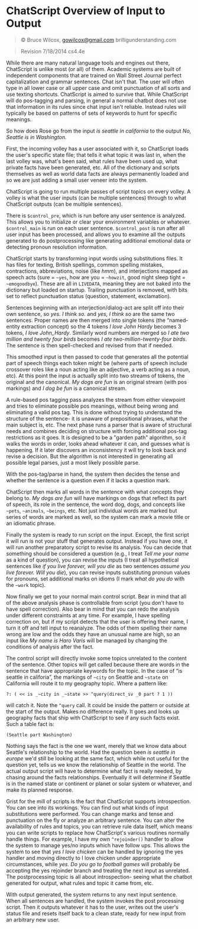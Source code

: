# ChatScript Overview of Input to Output

>© Bruce Wilcox, gowilcox@gmail.com brilligunderstanding.com


>Revision 7/18/2014 cs4.4e

While there are many natural language tools and engines out there, ChatScript is unlike most (or all) of
them. Academic systems are built of independent components that are trained on Wall Street Journal
perfect capitalization and grammar sentences. Chat isn't that. The user will often type in all lower case
or all upper case and omit punctuation of all sorts and use texting shortcuts. ChatScript is aimed to
survive that. 
While ChatScript will do pos-tagging and parsing, in general a normal chatbot does not
use that information in its rules since chat input isn't reliable. Instead rules will typically be based on
patterns of sets of keywords to hunt for specific meanings.

So how does Rose go from the input _is seattle in california_ to the output _No, Seattle is in
Washington._

First, the incoming volley has a user associated with it, so ChatScript loads the user's specific state file;
that tells it what topic it was last in, when the last volley was, what's been said, what rules have been
used up, what private facts have been generated, etc. All of the dictionary and scripts themselves as
well as world data facts are always permanently loaded and so we are just adding a small user veneer
into the system.

ChatScript is going to run multiple passes of script topics on every volley. A volley is what the user
inputs (can be multiple sentences) through to what ChatScript outputs (can be multiple sentences).

There is `$control_pre`, which is run before any user sentence is analyzed. This allows you to initialize
or clear your environment variables or whatever. 
`$control_main` is run on each user sentence.
`$control_post` is run after all user input has been processed, and allows you to examine all the outputs
generated to do postprocessing like generating additional emotional data or detecting pronoun
resolution information. 

ChatScript starts by transforming input words using substitutions files. It has files for texting, British
spellings, common spelling mistakes, contractions, abbreviations, noise (like _hmm_), and interjections
mapped as speech acts (sure = `~yes`, how are you = `~howzit`, good night sleep tight = `~emogoodbye`).
These are all in `LIVEDATA`, meaning they are not baked into the dictionary but loaded on startup.
Trailing punctuation is removed, with bits set to reflect punctuation status (question, statement,
exclamation).

Sentences beginning with an interjection/dialog-act are split off into their own sentence, so
_yes. I think so._ and _yes, I think so_ are the same two sentences. 
Proper names are then merged into single tokens (the “named-entity extraction concept) so the 4 tokens _I love John Hardy_ becomes 3 tokens, _I love John_Hardy_. 
Similarly word numbers are merged so _I ate two million and twenty
four birds_ becomes _I ate two-million-twenty-four birds_. 
The sentence is then spell-checked and revised from that if needed.

This smoothed input is then passed to code that generates all the potential part of speech things each
token might be (where parts of speech include crossover roles like a noun acting like an adjective, a
verb acting as a noun, etc). At this point the input is actually split into two streams of tokens, the
original and the canonical. _My dogs are fun_ is an original stream (with pos markings) and _I dog be
fun_ is a canonical stream. 


A rule-based pos tagging pass analyzes the stream from either viewpoint and tries to eliminate possible
pos meanings, without being wrong and eliminating a valid pos tag. This is done without trying to
understand the structure of the sentence- it is unaware of prepositional phrases, what the main subject
is, etc. The next phase runs a parser that is aware of structural needs and combines deciding on
structure with forcing additional pos-tag restrictions as it goes. It is designed to be a "garden path"
algorithm, so it walks the words in order, looks ahead whatever it can, and guesses what is happening.
If it later discovers an inconsistency it will try to look back and revise a decision. But the algorithm is
not interested in generating all possible legal parses, just a most likely possible parse.

With the pos-tag/parse in hand, the system then decides the tense and whether the sentence is a
question even if it lacks a question mark.

ChatScript then marks all words in the sentence with what concepts they belong to. _My dogs are fun_
will have markings on dogs that reflect its part of speech, its role in the sentence, the word dog, dogs,
and concepts like `~pets`, `~animals`, `~beings`, etc. Not just individual words are marked but series of
words are marked as well, so the system can mark a movie title or an idiomatic phrase.


Finally the system is ready to run script on the input. Except, the first script it will run is not your stuff
that generates output. Instead if you have one, it will run another preparatory script to revise its
analysis. You can decide that something should be considered a question (e.g., I treat _Tell me your
name_ as a kind of question), you can revise the inputs (I treat all hypothetical sentences like _if you
live forever, will you die_ as two sentences _assume you live forever. Will you die_), you can revise
inputs substituting pronoun values for pronouns, set additional marks on idioms (I mark _what do you
do_ with the `~work` topic). 

Now finally we get to your normal main control script. Bear in mind that all of the above analysis
phase is controllable from script (you don't have to have spell correction). Also bear in mind that you
can redo the analysis under different constraints at any time. For example, I have spelling correction
on, but if my script detects that the user is offering their name, I turn it off and tell input to reanalyze.
The odds of them spelling their name wrong are low and the odds they have an unusual name are high,
so an input like _My name is Haro Varis_ will be managed by changing the conditions of analysis after
the fact.

The control script will directly invoke some topics unrelated to the content of the sentence. Other topics
will get called because there are words in the sentence that have appropriate keywords for the topic. In
the case of “is seattle in califoria”, the markings of `~city` on Seattle and `~state` on California will route
it to my geography topic. Where a pattern like:
```
?: ( << is _~city in _~state >> ^query(direct_sv _0 part ? 1 ))
```
will catch it. Note the `^query` call. It could be inside the pattern or outside at the start of the output.
Makes no difference really. It goes and looks up geography facts that ship with ChatScript to see if any
such facts exist. Such a table fact is:
```
(Seattle part Washington)
```
Nothing says the fact is the one we want, merely that we know data about Seattle's relationship to the
world. Had the question been _is seattle in europe_ we'd still be looking at the same fact, which while
not useful for the question yet, tells us we know the relationship of Seattle in the world. The actual
output script will have to determine what fact is really needed, by chasing around the facts
relationships. Eventually it will determine if Seattle is in the named state or continent or planet or solar
system or whatever, and make its planned response.

Grist for the mill of scripts is the fact that ChatScript supports introspection. You can see into its
workings. You can find out what kinds of input substitutions were performed. You can change marks
and tense and punctuation on the fly or analyze an arbitrary sentence. 
You can alter the availability of rules and topics, you can retrieve rule data itself, which means you can write scripts to replace how ChatScript's various routines normally handle things. For example, I have my own `^rejoinder()` handler to allow the system to manage yes/no inputs which have follow ups. This allows the system to see that _yes I love chicken_ can be handled by ignoring the yes handler and moving directly to I love chicken
under appropriate circumstances, while _yes. Do you go to football games_ will probably be accepting
the yes rejoinder branch and treating the next input as unrelated. The postprocessing topic is all about
introspection- seeing what the chatbot generated for output, what rules and topic it came from, etc.

With output generated, the system returns to any next input sentence. When all sentences are handled,
the system invokes the post processing script. Then it outputs whatever it has to the user, writes out the
user's status file and resets itself back to a clean state, ready for new input from an arbitrary new user.


